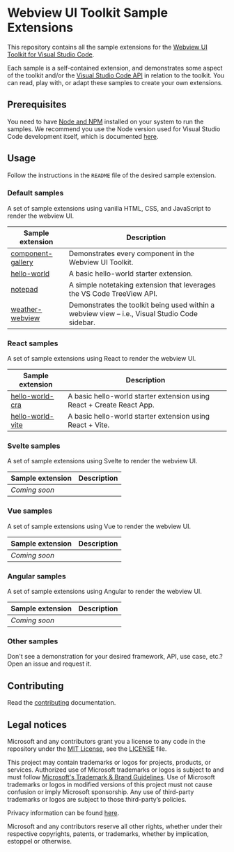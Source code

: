 # Webview UI Toolkit Sample Extensions

This repository contains all the sample extensions for the [Webview UI Toolkit for Visual Studio Code](https://github.com/microsoft/vscode-webview-toolkit).

Each sample is a self-contained extension, and demonstrates some aspect of the toolkit and/or the [Visual Studio Code API](https://code.visualstudio.com/api/references/vscode-api) in relation to the toolkit. You can read, play with, or adapt these samples to create your own extensions.

## Prerequisites

You need to have [Node and NPM](https://nodejs.org/en/) installed on your system to run the samples. We recommend you use the Node version used for Visual Studio Code development itself, which is documented [here](https://github.com/Microsoft/vscode/wiki/How-to-Contribute#prerequisites).

## Usage

Follow the instructions in the `README` file of the desired sample extension.

### Default samples

A set of sample extensions using vanilla HTML, CSS, and JavaScript to render the webview UI.

| Sample extension                                 | Description                                                                       |
| ------------------------------------------------ | --------------------------------------------------------------------------------- |
| [component-gallery](./default/component-gallery) | Demonstrates every component in the Webview UI Toolkit.                           |
| [hello-world](./default/hello-world)             | A basic hello-world starter extension.                                            |
| [notepad](./default/notepad)                     | A simple notetaking extension that leverages the VS Code TreeView API.            |
| [weather-webview](./default/weather-webview)     | Demonstrates the toolkit being used within a webview view – i.e., Visual Studio Code sidebar. |

### React samples

A set of sample extensions using React to render the webview UI.

| Sample extension                             | Description                                                           |
| ---------------------------------------------| --------------------------------------------------------------------- |
| [hello-world-cra](./react/hello-world-cra)   | A basic hello-world starter extension using React + Create React App. |
| [hello-world-vite](./react/hello-world-vite) | A basic hello-world starter extension using React + Vite.             |

### Svelte samples

A set of sample extensions using Svelte to render the webview UI.

| Sample extension | Description |
| -----------------| ----------- |
| _Coming soon_    |             |

### Vue samples

A set of sample extensions using Vue to render the webview UI.

| Sample extension | Description |
| -----------------| ----------- |
| _Coming soon_    |             |

### Angular samples

A set of sample extensions using Angular to render the webview UI.

| Sample extension | Description |
| -----------------| ----------- |
| _Coming soon_    |             |

### Other samples

Don't see a demonstration for your desired framework, API, use case, etc.? Open an issue and request it.

## Contributing

Read the [contributing](./CONTRIBUTING.md) documentation.

## Legal notices

Microsoft and any contributors grant you a license to any code in the repository under the [MIT License](https://opensource.org/licenses/MIT), see the [LICENSE](LICENSE) file.

This project may contain trademarks or logos for projects, products, or services. Authorized use of Microsoft trademarks or logos is subject to and must follow [Microsoft's Trademark & Brand Guidelines](https://www.microsoft.com/en-us/legal/intellectualproperty/trademarks). Use of Microsoft trademarks or logos in modified versions of this project must not cause confusion or imply Microsoft sponsorship. Any use of third-party trademarks or logos are subject to those third-party’s policies.

Privacy information can be found [here](https://privacy.microsoft.com/en-us/).

Microsoft and any contributors reserve all other rights, whether under their respective copyrights, patents, or trademarks, whether by implication, estoppel or otherwise.
